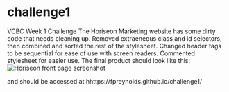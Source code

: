 # challenge1
VCBC Week 1 Challenge
The Horiseon Marketing website has some dirty code that needs cleaning up.
Removed extraeneous class and id selectors, then combined and sorted the rest of the stylesheet. Changed header tags to be sequential for ease of use with screen readers. Commented stylesheet for easier use.
The final product should look like this: 
![Horiseon front page screenshot](.challenge1/assets\fpreynolds.github.io_challenge1_screenshot.png)

and should be accessed at hhttps://fpreynolds.github.io/challenge1/